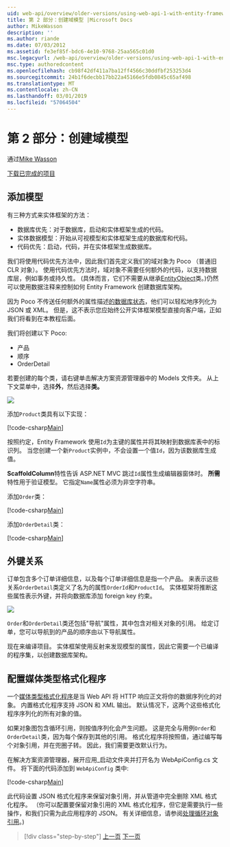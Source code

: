 ```yaml
---
uid: web-api/overview/older-versions/using-web-api-1-with-entity-framework-5/using-web-api-with-entity-framework-part-2
title: 第 2 部分：创建域模型 |Microsoft Docs
author: MikeWasson
description: ''
ms.author: riande
ms.date: 07/03/2012
ms.assetid: fe3ef85f-bdc6-4e10-9768-25aa565c01d0
msc.legacyurl: /web-api/overview/older-versions/using-web-api-1-with-entity-framework-5/using-web-api-with-entity-framework-part-2
msc.type: authoredcontent
ms.openlocfilehash: cb98f42df411a7ba12ff4566c30ddfbf253253d4
ms.sourcegitcommit: 24b1f6decbb17bb22a45166e5fdb0845c65af498
ms.translationtype: MT
ms.contentlocale: zh-CN
ms.lasthandoff: 03/01/2019
ms.locfileid: "57064504"
---
```

<a name="part-2-creating-the-domain-models"></a>第 2 部分：创建域模型
====================
通过[Mike Wasson](https://github.com/MikeWasson)

[下载已完成的项目](http://code.msdn.microsoft.com/ASP-NET-Web-API-with-afa30545)

## <a name="add-models"></a>添加模型

有三种方式来实体框架的方法：

- 数据库优先：对于数据库，启动和实体框架生成的代码。
- 实体数据模型：开始从可视模型和实体框架生成的数据库和代码。
- 代码优先：启动，代码，并在实体框架生成数据库。

我们将使用代码优先方法中，因此我们首先定义我们的域对象为 Poco （普通旧 CLR 对象）。 使用代码优先方法时，域对象不需要任何额外的代码，以支持数据库层，例如事务或持久性。 (具体而言，它们不需要从继承[EntityObject](https://msdn.microsoft.com/library/system.data.objects.dataclasses.entityobject.aspx)类。)仍然可以使用数据注释来控制如何 Entity Framework 创建数据库架构。

因为 Poco 不传送任何额外的属性描述[的数据库状态](https://msdn.microsoft.com/library/system.data.entitystate.aspx)，他们可以轻松地序列化为 JSON 或 XML。 但是，这不表示您应始终公开实体框架模型直接向客户端，正如我们将看到在本教程后面。

我们将创建以下 Poco:

- 产品
- 顺序
- OrderDetail

若要创建的每个类，请右键单击解决方案资源管理器中的 Models 文件夹。 从上下文菜单中，选择**外**，然后选择**类。**

![](using-web-api-with-entity-framework-part-2/_static/image1.png)

添加`Product`类具有以下实现：

[!code-csharp[Main](using-web-api-with-entity-framework-part-2/samples/sample1.cs)]

按照约定，Entity Framework 使用`Id`为主键的属性并将其映射到数据库表中的标识列。 当您创建一个新`Product`实例中，不会设置一个值`Id`，因为该数据库生成值。

**ScaffoldColumn**特性告诉 ASP.NET MVC 跳过`Id`属性生成编辑器窗体时。 **所需**特性用于验证模型。 它指定`Name`属性必须为非空字符串。

添加`Order`类：

[!code-csharp[Main](using-web-api-with-entity-framework-part-2/samples/sample2.cs)]

添加`OrderDetail`类：

[!code-csharp[Main](using-web-api-with-entity-framework-part-2/samples/sample3.cs)]

## <a name="foreign-key-relations"></a>外键关系

订单包含多个订单详细信息，以及每个订单详细信息是指一个产品。 来表示这些关系`OrderDetail`类定义了名为的属性`OrderId`和`ProductId`。 实体框架将推断这些属性表示外键，并将向数据库添加 foreign key 约束。

![](using-web-api-with-entity-framework-part-2/_static/image2.png)

`Order`和`OrderDetail`类还包括"导航"属性，其中包含对相关对象的引用。 给定订单，您可以导航到的产品的顺序由以下导航属性。

现在来编译项目。 实体框架使用反射来发现模型的属性，因此它需要一个已编译的程序集，以创建数据库架构。

## <a name="configure-the-media-type-formatters"></a>配置媒体类型格式化程序

一个[媒体类型格式化程序](../../formats-and-model-binding/media-formatters.md)是当 Web API 将 HTTP 响应正文将你的数据序列化的对象。 内置格式化程序支持 JSON 和 XML 输出。 默认情况下，这两个这些格式化程序序列化的所有对象的值。

如果对象图包含循环引用，则按值序列化会产生问题。 这是完全与用例`Order`和`OrderDetail`类，因为每个保存到其他的引用。 格式化程序将按照值，通过编写每个对象引用，并在兜圈子转。 因此，我们需要更改默认行为。

在解决方案资源管理器，展开应用\_启动文件夹并打开名为 WebApiConfig.cs 文件。 将下面的代码添加到 `WebApiConfig` 类中:

[!code-csharp[Main](using-web-api-with-entity-framework-part-2/samples/sample4.cs?highlight=11)]

此代码设置 JSON 格式化程序来保留对象引用，并从管道中完全删除 XML 格式化程序。 （你可以配置要保留对象引用的 XML 格式化程序，但它是需要执行一些操作，和我们只需为此应用程序的 JSON。 有关详细信息，请参阅[处理循环对象引用](../../formats-and-model-binding/json-and-xml-serialization.md#handling_circular_object_references)。)

> [!div class="step-by-step"]
> [上一页](using-web-api-with-entity-framework-part-1.md)
> [下一页](using-web-api-with-entity-framework-part-3.md)
